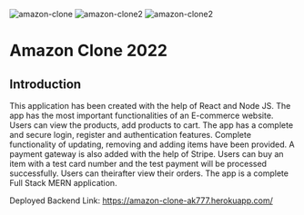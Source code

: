 ![amazon-clone](https://i.ibb.co/KG2RTcm/brave-yei-QRZic-Co.png)
![amazon-clone2](https://i.ibb.co/QpnKqqw/Screenshots.jpg)
![amazon-clone2](https://i.ibb.co/v42R52W/brave-Dh-Noy-GTYK9.png)
# Amazon Clone 2022

## Introduction
This application has been created with the help of React and Node JS. The app has the most important functionalities of an E-commerce website. Users can view the products, add products to cart. The app has a complete and secure login, register and authentication features. Complete functionality of updating, removing and adding items have been provided. A payment gateway is also added with the help of Stripe. Users can buy an item with a test card number and the test payment will be processed successfully. Users can theirafter view their orders. The app is a complete Full Stack MERN application. 

Deployed Backend Link:
https://amazon-clone-ak777.herokuapp.com/
